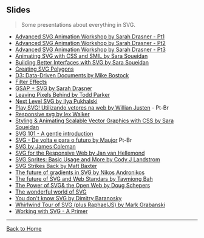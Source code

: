 ## Slides
> Some presentations about everything in SVG.

* [Advanced SVG Animation Workshop by Sarah Drasner - Pt1](https://slides.com/sdrasner/frontendmasters1/)
* [Advanced SVG Animation Workshop by Sarah Drasner - Pt2](https://slides.com/sdrasner/frontendmasters2/)
* [Advanced SVG Animation Workshop by Sarah Drasner - Pt3](https://slides.com/sdrasner/frontendmasters3/)
* [Animating SVG with CSS and SMIL by Sara Soueidan](http://slides.com/sarasoueidan/animating-svg-with-css-and-smil-full-version#/)
* [Building Better Interfaces with SVG by Sara Soueidan](http://slides.com/sarasoueidan/building-better-interfaces-with-svg#/)
* [Creating SVG Polygons](http://slides.com/grayghostvisuals/svgpolygons#/)
* [D3: Data-Driven Documents by Mike Bostock](http://mbostock.github.io/d3/talk/20111018/#0)
* [Filter Effects](https://docs.google.com/presentation/d/13la132nkDOrQcaZ4XTLteLYxmZ0ud2xHMkv2A6dNlks/mobilepresent#slide=id.p)
* [GSAP + SVG by Sarah Drasner](http://slides.com/sdrasner/gsap-svg)
* [Leaving Pixels Behind by Todd Parker](http://goo.gl/BtQu5U)
* [Next Level SVG by Ilya Pukhalski](https://speakerdeck.com/pukhalski/next-level-svg)
* [Play SVG! Utilizando vetores na web by Willian Justen](http://goo.gl/eaC0EC) - Pt-Br
* [Responsive svg by lex Walker](http://slides.com/alexwalker/responsive-svg)
* [Styling & Animating Scalable Vector Graphics with CSS by Sara Soueidan](https://docs.google.com/presentation/d/1Iuvf3saPCJepVJBDNNDSmSsA0_rwtRYehSmmSSLYFVQ/present#slide=id.p)
* [SVG 101 - A gentle introduction](http://cloudfour.github.io/slides-svg-101/#/)
* [SVG - De volta e para o futuro by Maujor](http://www.slideshare.net/Maujor/svg-de-volta-e-paara-o-futuro) Pt-Br
* [SVG by James Coleman](https://speakerdeck.com/ojame/svg)
* [SVG for the Responsive Web by Jan van Hellemond](https://speakerdeck.com/jvhellemond/svg-for-the-responsive-web)
* [SVG Sprites: Basic Usage and More by Cody J Landstrom](http://landstrom.co/svg-sprite-slides/)
* [SVG Strikes Back by Matt Baxter](https://speakerdeck.com/mbxtr/svg-strikes-back)
* [The future of gradients in SVG by Nikos  Andronikos](graphicalweb.org/2014/abstracts/9-Advanced_gradients_beyond_SVG_2/future_of_svg_gradients_nikos_andronikos_tgw2014.pdf)
* [The future of SVG and Web Standars by Tavmjong Bah]( http://tavmjong.free.fr/SVG/LG_SVG_2013/lg_2013_svgwg.svg#2_0)
* [The Power of SVG& the Open Web by Doug Schepers](http://www.w3.org/Talks/2014/schepers-2014-conferenciaweb/)
* [The wonderful world of SVG](https://speakerdeck.com/chriscoyier/the-wonderful-world-of-svg)
* [You don't know SVG by Dimitry Baranosky]( http://dmitrybaranovskiy.github.io/wdc14presentation/#0)
* [Whirlwind Tour of SVG (plus RaphaelJS) by Mark Grabanski](http://www.slideshare.net/1Marc/svg-and-raphael-js)
* [Working with SVG - A Primer](http://slides.com/sarasoueidan/working-with-svg-a-primer#/)

---
[Back to Home](https://github.com/willianjusten/awesome-svg)
